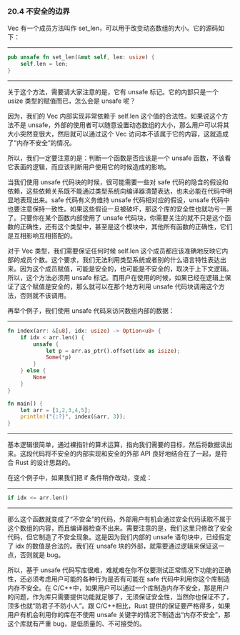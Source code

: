 ### 20.4 不安全的边界

Vec 有一个成员方法叫作 set\_len，可以用于改变动态数组的大小。它的源码如下：

---

```rust
pub unsafe fn set_len(&mut self, len: usize) {
    self.len = len;
}
```

---

关于这个方法，需要请大家注意的是，它有 unsafe 标记。它的内部只是一个 usize 类型的赋值而已，怎么会是 unsafe 呢？

因为，我们的 Vec 内部实现非常依赖于 self.len 这个值的合法性。如果说这个方法不是 unsafe，外部的使用者可以随意设置动态数组的大小，那么用户可以将其大小突然变很大，然后就可以通过这个 Vec 访问本不该属于它的内容，这就造成了“内存不安全”的情况。

所以，我们一定要注意的是：判断一个函数是否应该是一个 unsafe 函数，不该看它表面的逻辑，而应该判断用户使用它的时候造成的影响。

当我们使用 unsafe 代码块的时候，很可能需要一些对 safe 代码的隐含的假设和依赖，这些依赖关系既不能通过类型系统向编译器清楚表达，也未必能在代码中明显地表现出来。safe 代码有义务维持 unsafe 代码相对应的假设，unsafe 代码中也要注意保持一致性。如果这些假设一旦被破坏，那这个库的安全性也就功亏一篑了。只要你在某个函数内部使用了 unsafe 代码块，你需要关注的就不只是这个函数的正确性，还有这个类型中，甚至是这个模块中，其他所有函数的正确性，它们是互相影响互相搭配的。

对于 Vec 类型，我们需要保证任何时候 self.len 这个成员都应该准确地反映它内部的成员个数。这个要求，我们无法利用类型系统或者别的什么语言特性表达出来。因为这个成员赋值，可能是安全的，也可能是不安全的，取决于上下文逻辑。所以，这个方法必须用 unsafe 标记。而用户在使用的时候，如果已经在逻辑上保证了这个赋值是安全的，那么就可以在那个地方利用 unsafe 代码块调用这个方法，否则就不该调用。

再举个例子，我们使用 unsafe 代码来访问数组内部的数据：

---

```rust
fn index(arr: &[u8], idx: usize) -> Option<u8> {
    if idx < arr.len() {
        unsafe {
            let p = arr.as_ptr().offset(idx as isize);
            Some(*p)
        }
    } else {
        None
    }
}

fn main() {
    let arr = [1,2,3,4,5];
    println!("{:?}", index(&arr, 3));
}
```

---

基本逻辑很简单，通过裸指针的算术运算，指向我们需要的目标，然后将数据读出来。这段代码将不安全的内部实现和安全的外部 API 良好地结合在了一起，是符合 Rust 的设计思路的。

在这个例子中，如果我们把 if 条件稍作改动，变成：

---

```rust
if idx <= arr.len()
```

---

那么这个函数就变成了“不安全”的代码，外部用户有机会通过安全代码读取不属于这个数组的内容，而且编译器检查不出来。需要注意的是，我们这里只修改了安全代码，但它制造了不安全现象。这是因为我们内部的 unsafe 语句块中，已经假定了 idx 的数值是合法的。我们在 unsafe 块的外部，就需要通过逻辑来保证这一点，否则就是 bug。

所以，基于 unsafe 代码写库很难，难就难在你不仅要测试正常情况下功能的正确性，还必须考虑用户可能的各种行为是否有可能在 safe 代码中利用你这个库制造内存不安全。在 C/C++中，如果用户可以通过一个库制造内存不安全，那是用户的问题，作为库只需要提供功能就足够了，无须保证安全性，当然你也保证不了，顶多也就“防君子不防小人”。跟 C/C++相比，Rust 提供的保证要严格得多，如果用户有机会利用你的库在不使用 unsafe 关键字的情况下制造出“内存不安全”，那这个库就有严重 bug，是低质量的、不可接受的。
